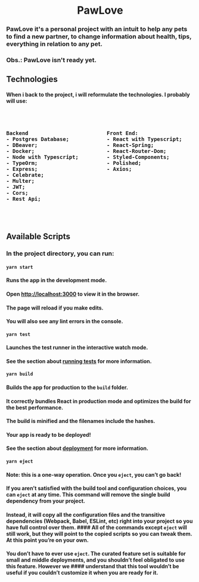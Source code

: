 <h1 align="center">PawLove</h1>

### PawLove it's a personal project with an intuit to help any pets to find a new partner, to change information about health, tips, everything in relation to any pet.
### Obs.: PawLove isn't ready yet.

##  Technologies
#### When i back to the project, i will reformulate the technologies. I probably will use:
<pre>
  <h4>
Backend                         Front End:                         Mobile:                         
- Postgres Database;            - React with Typescript;           - React-Native with Typescript;                   
- DBeaver;                      - React-Spring;                    - React-Navigation;                               
- Docker;                       - React-Router-Dom;                - Styled-Components;                              
- Node with Typescript;         - Styled-Components;               - Axios;                                          
- TypeOrm;                      - Polished;                                                                          
- Express;                      - Axios;                                                                             
- Celebrate;
- Multer;
- JWT;
- Cors;
- Rest Api;
  </h4>
</pre>

## Available Scripts

### In the project directory, you can run:

#### `yarn start`

#### Runs the app in the development mode.<br />
#### Open [http://localhost:3000](http://localhost:3000) to view it in the browser.

#### The page will reload if you make edits.<br />
#### You will also see any lint errors in the console.

#### `yarn test`

#### Launches the test runner in the interactive watch mode.<br />
#### See the section about [running tests](https://facebook.github.io/create-react-app/docs/running-tests) for more information.

#### `yarn build`

#### Builds the app for production to the `build` folder.<br />
#### It correctly bundles React in production mode and optimizes the build for the best performance.

#### The build is minified and the filenames include the hashes.<br />
#### Your app is ready to be deployed!

#### See the section about [deployment](https://facebook.github.io/create-react-app/docs/deployment) for more information.

#### `yarn eject`

#### **Note: this is a one-way operation. Once you `eject`, you can’t go back!**

#### If you aren’t satisfied with the build tool and configuration choices, you can `eject` at any time. This command will remove the single build dependency from your project.

#### Instead, it will copy all the configuration files and the transitive dependencies (Webpack, Babel, ESLint, etc) right into your project so you have full control over them. #### All of the commands except `eject` will still work, but they will point to the copied scripts so you can tweak them. At this point you’re on your own.

#### You don’t have to ever use `eject`. The curated feature set is suitable for small and middle deployments, and you shouldn’t feel obligated to use this feature. However we #### understand that this tool wouldn’t be useful if you couldn’t customize it when you are ready for it.
